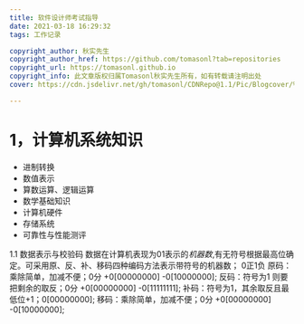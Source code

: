 ```yaml
---
title: 软件设计师考试指导
date: 2021-03-18 16:29:32
tags: 工作记录

copyright_author: 秋实先生
copyright_author_href: https://github.com/tomasonl?tab=repositories
copyright_url: https://tomasonl.github.io
copyright_info: 此文章版权归属Tomasonl秋实先生所有，如有转载请注明出处
cover: https://cdn.jsdelivr.net/gh/tomasonl/CDNRepo@1.1/Pic/Blogcover/%E5%88%86%E5%B8%83%E5%BC%8F%E5%BE%AE%E6%9C%8D%E5%8A%A1%E6%B2%BB%E7%90%86.jpg

---
```


# 1，计算机系统知识
- 进制转换
- 数值表示
- 算数运算、逻辑运算
- 数学基础知识
- 计算机硬件
- 存储系统
- 可靠性与性能测评

1.1 数据表示与校验码
数据在计算机表现为01表示的*机器数*,有无符号根据最高位确定。可采用原、反、补、移码四种编码方法表示带符号的机器数；
0正1负
原码：乘除简单，加减不便；0分 +0[00000000] -0[10000000];
反码：符号为1 则要把剩余的取反；0分 +0[00000000] -0[11111111];
补码：符号为1，其余取反且最低位+1；0[00000000];
移码：乘除简单，加减不便；0分 +0[00000000] -0[10000000];